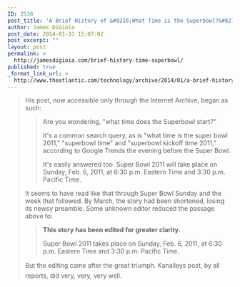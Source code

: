 ```yaml
---
ID: 2538
post_title: 'A Brief History of &#8216;What Time is the Superbowl?&#8217;'
author: James DiGioia
post_date: 2014-01-31 15:07:02
post_excerpt: ""
layout: post
permalink: >
  http://jamesdigioia.com/brief-history-time-superbowl/
published: true
_format_link_url: >
  http://www.theatlantic.com/technology/archive/2014/01/a-brief-history-of-what-time-is-the-superbowl/283497/
---
```

> His post, now accessible only through the Internet Archive, began as such:
> 
> > Are you wondering, "what time does the Superbowl start?"
> > 
> > It's a common search query, as is "what time is the super bowl 2011," "superbowl time" and "superbowl kickoff time 2011," according to Google Trends the evening before the Super Bowl.
> > 
> > It's easily answered too. Super Bowl 2011 will take place on Sunday, Feb. 6, 2011, at 6:30 p.m. Eastern Time and 3:30 p.m. Pacific Time.
> 
> It seems to have read like that through Super Bowl Sunday and the week that followed. By March, the story had been shortened, losing its newsy preamble. Some unknown editor reduced the passage above to:
> 
> > **This story has been edited for greater clarity.**
> > 
> > Super Bowl 2011 takes place on Sunday, Feb. 6, 2011, at 6:30 p.m. Eastern Time and 3:30 p.m. Pacific Time.
> 
> But the editing came after the great triumph. Kanalleys post, by all reports, did very, very, very well.